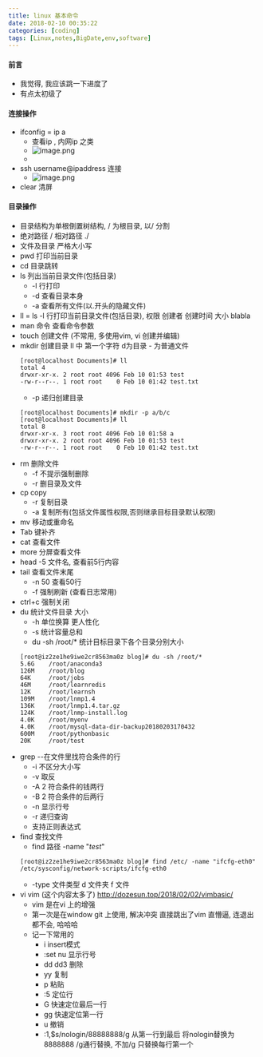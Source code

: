 ```yaml
---
title: linux 基本命令
date: 2018-02-10 00:35:22
categories: [coding]
tags: [Linux,notes,BigDate,env,software]
---
```

#### 前言
* 我觉得, 我应该跳一下进度了
* 有点太初级了
#### 连接操作
* ifconfig = ip a
    * 查看ip , 内网ip 之类
    * ![image.png](http://upload-images.jianshu.io/upload_images/4832809-5a6b284b511c878c.png?imageMogr2/auto-orient/strip%7CimageView2/2/w/1240)
    * 
* ssh username@ipaddress 连接
    * ![image.png](http://upload-images.jianshu.io/upload_images/4832809-52dc111d3d688968.png?imageMogr2/auto-orient/strip%7CimageView2/2/w/1240)
* clear 清屏
<!----more--->
#### 目录操作
* 目录结构为单根倒置树结构, / 为根目录, 以/ 分割
* 绝对路径 / 相对路径 ./
* 文件及目录 严格大小写
* pwd 打印当前目录
* cd 目录跳转
* ls 列出当前目录文件(包括目录)
    * -l 行打印
    * -d 查看目录本身
    * -a 查看所有文件(以.开头的隐藏文件)
* ll = ls -l 行打印当前目录文件(包括目录), 权限 创建者 创建时间 大小 blabla
* man 命令 查看命令参数
* touch 创建文件 (不常用, 多使用vim, vi 创建并编辑)
* mkdir 创建目录 ll 中 第一个字符 d为目录 - 为普通文件
    ```jshelllanguage
    [root@localhost Documents]# ll
    total 4
    drwxr-xr-x. 2 root root 4096 Feb 10 01:53 test
    -rw-r--r--. 1 root root    0 Feb 10 01:42 test.txt
    ```
    * -p 递归创建目录 
    ```jshelllanguage
    [root@localhost Documents]# mkdir -p a/b/c
    [root@localhost Documents]# ll
    total 8
    drwxr-xr-x. 3 root root 4096 Feb 10 01:58 a
    drwxr-xr-x. 2 root root 4096 Feb 10 01:53 test
    -rw-r--r--. 1 root root    0 Feb 10 01:42 test.txt
    ```
* rm 删除文件
    * -f 不提示强制删除
    * -r 删目录及文件
* cp copy 
    * -r 复制目录
    * -a 复制所有(包括文件属性权限,否则继承目标目录默认权限)
* mv 移动或重命名
* Tab 键补齐
* cat 查看文件
* more 分屏查看文件
* head -5 文件名, 查看前5行内容 
* tail 查看文件末尾
    * -n 50 查看50行
    * -f 强制刷新 (查看日志常用)
* ctrl+c 强制关闭
* du 统计文件目录 大小
    * -h 单位换算 更人性化
    * -s 统计容量总和
    * du -sh /root/* 统计目标目录下各个目录分别大小
    ```jshelllanguage
    [root@iz2ze1he9iwe2cr8563ma0z blog]# du -sh /root/*
    5.6G    /root/anaconda3
    126M    /root/blog
    64K     /root/jobs
    46M     /root/learnredis
    12K     /root/learnsh
    109M    /root/lnmp1.4
    136K    /root/lnmp1.4.tar.gz
    124K    /root/lnmp-install.log
    4.0K    /root/myenv
    4.0K    /root/mysql-data-dir-backup20180203170432
    600M    /root/pythonbasic
    20K     /root/test
    ```
* grep --在文件里找符合条件的行
    * -i 不区分大小写
    * -v 取反
    * -A 2 符合条件的钱两行
    * -B 2 符合条件的后两行
    * -n 显示行号
    * -r 递归查询
    * 支持正则表达式
* find 查找文件
    * find 路径 -name "*test*"
    ```jshelllanguage
    [root@iz2ze1he9iwe2cr8563ma0z blog]# find /etc/ -name "ifcfg-eth0"
    /etc/sysconfig/network-scripts/ifcfg-eth0
    ```
    * -type 文件类型 d 文件夹 f 文件
* vi vim (这个内容太多了) http://dozesun.top/2018/02/02/vimbasic/
    * vim 是在vi 上的增强
    * 第一次是在window git 上使用, 解决冲突 直接跳出了vim 直懵逼, 连退出都不会, 哈哈哈
    * 记一下常用的
        * i insert模式 
        * :set nu 显示行号
        * dd dd3 删除
        * yy 复制
        * p 粘贴
        * :5 定位行
        * G 快速定位最后一行
        * gg 快速定位第一行
        * u 撤销 
        * :1,$s/nologin/88888888/g  从第一行到最后 将nologin替换为8888888 /g通行替换, 不加/g 只替换每行第一个
        